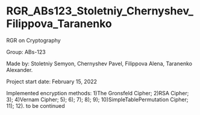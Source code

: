 # RGR_ABs123_Stoletniy_Chernyshev_Filippova_Taranenko
RGR on Cryptography

Group:      ABs-123

Made by:    Stoletniy Semyon,
            Chernyshev Pavel,
            Filippova Alena,
            Taranenko Alexander.

Project start
date:       February 15, 2022

Implemented encryption
methods:
1)The Gronsfeld Cipher;
2)RSA Cipher;
3);
4)Vernam Cipher;
5);
6);
7);
8);
9);
10)SimpleTablePermutation Cipher;
11);
12).
to be continued
